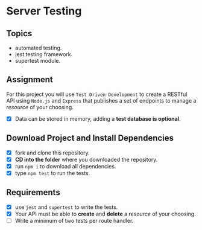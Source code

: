 # Server Testing

## Topics

- automated testing.
- jest testing framework.
- supertest module.

## Assignment

For this project you will use `Test Driven Development` to create a RESTful API using `Node.js` and `Express` that publishes a set of endpoints to manage a _resource_ of your choosing. 

- [X] Data can be stored in memory, adding a **test database is optional**.

## Download Project and Install Dependencies

- [X] fork and clone this repository.
- [X] **CD into the folder** where you downloaded the repository.
- [X] run `npm i` to download all dependencies.
- [X] type `npm test` to run the tests.

## Requirements

- [X] use `jest` and `supertest` to write the tests.
- [X] Your API must be able to **create** and **delete** a _resource_ of your choosing.
- [ ] Write a minimum of two tests per route handler.

